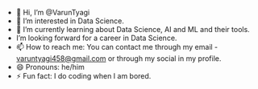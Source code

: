 - 👋 Hi, I’m @VarunTyagi
- 👀 I’m interested in Data Science.
- 🌱 I’m currently learning about Data Science, AI and ML and their tools.
-    I’m looking forward for a career in Data Science.
- 📫 How to reach me: You can contact me through my email - varuntyagi458@gmail.com or through my social in my profile.
- 😄 Pronouns: he/him
- ⚡ Fun fact: I do coding when I am bored.

<!---
Varun25t/Varun25t is a ✨ special ✨ repository because its `README.md` (this file) appears on your GitHub profile.
You can click the Preview link to take a look at your changes.
--->

